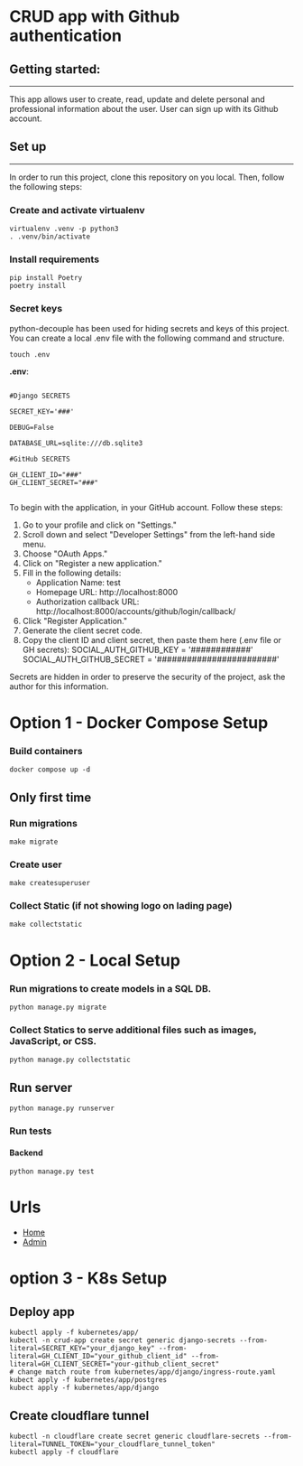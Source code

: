 # CRUD app with Github authentication 

## Getting started:

---
This app allows user to create, read, update and delete personal and professional information about the user. User can sign up with its Github account. 


## Set up

---
In order to run this project, clone this repository on you local. Then, follow the following steps:

### Create and activate virtualenv
```commandline
virtualenv .venv -p python3
. .venv/bin/activate
```

### Install requirements
```commandline
pip install Poetry
poetry install
```

### Secret keys
python-decouple has been used for hiding secrets and keys of this project. You can create a local .env file with the following command and structure.

```commandline
touch .env
```
**.env**:
```

#Django SECRETS

SECRET_KEY='###'

DEBUG=False

DATABASE_URL=sqlite:///db.sqlite3

#GitHub SECRETS

GH_CLIENT_ID="###"
GH_CLIENT_SECRET="###"


``` 

To begin with the application, in your GitHub account. Follow these steps:

1. Go to your profile and click on "Settings."
2. Scroll down and select "Developer Settings" from the left-hand side menu.
3. Choose "OAuth Apps."
4. Click on "Register a new application."
5. Fill in the following details:
   - Application Name: test
   - Homepage URL: http://localhost:8000
   - Authorization callback URL: http://localhost:8000/accounts/github/login/callback/
6. Click "Register Application."
7. Generate the client secret code.
8. Copy the client ID and client secret, then paste them here (.env file or GH secrets):
   SOCIAL_AUTH_GITHUB_KEY = '############'
   SOCIAL_AUTH_GITHUB_SECRET = '########################'

Secrets are hidden in order to preserve the security of the project, ask the author for this information.

# Option 1 - Docker Compose Setup

### Build containers
```commandline
docker compose up -d
```
## Only first time
### Run migrations
```commandline
make migrate
```
### Create user
```commandline
make createsuperuser
```
### Collect Static (if not showing logo on lading page)
```commandline
make collectstatic
```

# Option 2 - Local Setup

### Run migrations to create models in a SQL DB.
```commandline
python manage.py migrate
```

### Collect Statics to serve additional files such as images, JavaScript, or CSS.
```commandline
python manage.py collectstatic
```

## Run server

```commandline
python manage.py runserver
```

### Run tests

#### Backend
```commandline
python manage.py test
```
# Urls
- [Home](http://localhost:8000)
- [Admin](http://localhost:8000/admin)

# option 3 - K8s Setup


## Deploy app
```commandline
kubectl apply -f kubernetes/app/
kubectl -n crud-app create secret generic django-secrets --from-literal=SECRET_KEY="your_django_key" --from-literal=GH_CLIENT_ID="your_github_client_id" --from-literal=GH_CLIENT_SECRET="your-github_client_secret"
# change match route from kubernetes/app/django/ingress-route.yaml
kubect apply -f kubernetes/app/postgres
kubect apply -f kubernetes/app/django
```

## Create cloudflare tunnel
```commandline
kubectl -n cloudflare create secret generic cloudflare-secrets --from-literal=TUNNEL_TOKEN="your_cloudflare_tunnel_token" 
kubectl apply -f cloudflare
```
